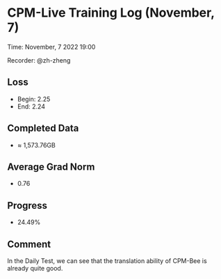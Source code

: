 
# CPM-Live Training Log (November, 7)

Time: November, 7 2022 19:00

Recorder: @zh-zheng

## Loss
- Begin: 2.25
- End: 2.24
	
## Completed Data
- $\approx$ 1,573.76GB

## Average Grad Norm
- 0.76

## Progress
- 24.49%

## Comment

In the Daily Test, we can see that the translation ability of CPM-Bee is already quite good.

